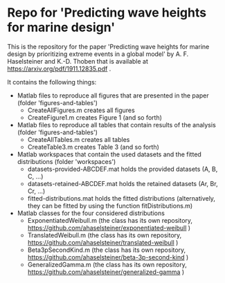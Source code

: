 # Repo for 'Predicting wave heights for marine design'

This is the repository for the paper 'Predicting wave heights for marine design by prioritizing extreme events in a global model' by A. F. Haselsteiner and K.-D. Thoben that is available at https://arxiv.org/pdf/1911.12835.pdf .

It contains the following things:
 * Matlab files to reproduce all figures that are presented in the paper (folder 'figures-and-tables')
   * CreateAllFigures.m creates all figures
   * CreateFigure1.m creates Figure 1 (and so forth)
 * Matlab files to reproduce all tables that contain results of the analysis (folder 'figures-and-tables')
   * CreateAllTables.m creates all tables
   * CreateTable3.m creates Table 3 (and so forth)
 * Matlab workspaces that contain the used datasets and the fitted distributions (folder 'workspaces')
   * datasets-provided-ABCDEF.mat holds the provided datasets (A, B, C, ...)
   * datasets-retained-ABCDEF.mat holds the retained datasets (Ar, Br, Cr, ...)
   * fitted-distributions.mat holds the fitted distributions (alternatively, they can be fitted by using the function fitDistributions.m)
 * Matlab classes for the four considered distributions
   * ExponentiatedWeibull.m (the class has its own repository, https://github.com/ahaselsteiner/exponentiated-weibull )
   * TranslatedWeibull.m (the class has its own repository, https://github.com/ahaselsteiner/translated-weibull )
   * Beta3pSecondKind.m (the class has its own repository, https://github.com/ahaselsteiner/beta-3p-second-kind )
   * GeneralizedGamma.m (the class has its own repository, https://github.com/ahaselsteiner/generalized-gamma )
